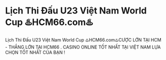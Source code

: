 # Lịch Thi Đấu U23 Việt Nam World Cup ♨️HCM66.com♨️

Lịch Thi Đấu U23 Việt Nam World Cup ♨️HCM66.com♨️CƯỢC LỚN TẠI HCM - THẮNG LỚN TẠI HCM66 . CASINO ONLINE TỐT NHẤT TẠI VIỆT NAM LỰA CHỌN TỐT NHẤT CỦA BẠN !